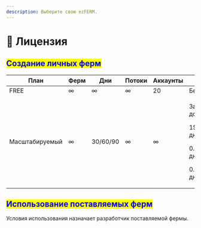 ```yaml
---
description: Выберите свою ezFERM.
---
```


# 🤝 Лицензия

## <mark style="color:blue;">Создание личных ферм</mark>

<table><thead><tr><th width="180">План</th><th width="75">Ферм</th><th width="65">Дни</th><th width="91">Потоки</th><th width="106">Аккаунты</th><th width="237">Цена</th></tr></thead><tbody><tr><td>FREE</td><td>∞</td><td>∞</td><td>∞</td><td>20</td><td>Бесплатно</td></tr><tr><td>Масштабируемый</td><td>∞</td><td>30/60/90</td><td>∞</td><td>∞</td><td><p>За 1 доп.аккаунт: </p><p>1$ - 30 дней </p><p>0.9$ - 60 дней </p><p>0.8$ - 90 дней</p></td></tr></tbody></table>

## <mark style="color:blue;">Использование поставляемых ферм</mark>

Условия использования назначает разработчик поставляемой фермы.
